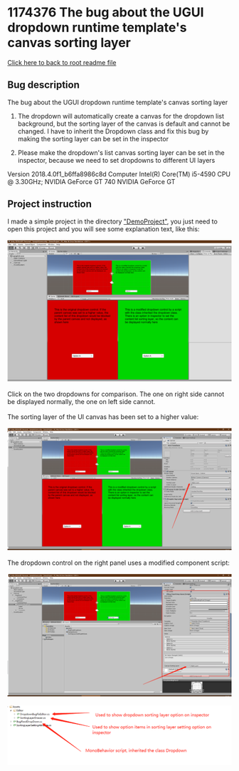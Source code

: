 # 1174376  The bug about the UGUI dropdown runtime template's canvas sorting layer

[Click here to back to root readme file](../../Readme.md)

## Bug description

The bug about the UGUI dropdown runtime template's canvas sorting layer

1. The dropdown will automatically create a canvas for the dropdown list background, but the sorting layer of the canvas is default and cannot be changed. I have to inherit the Dropdown class and fix this bug by making the sorting layer can be set in the inspector

2. Please make the dropdown's list canvas sorting layer can be set in the inspector, because we need to set dropdowns to different UI layers
   
Version 2018.4.0f1_b6ffa8986c8d
Computer Intel(R) Core(TM) i5-4590 CPU @ 3.30GHz; NVIDIA GeForce GT 740 NVIDIA GeForce GT

## Project instruction

I made a simple project in the directory ["DemoProject"](./DemoProject), you just need to open this project and you will see some explanation text, like this:</br></br>
![Screen capture](./ReadmeResources/ScreenCapture1.png)</br></br>
Click on the two dropdowns for comparison. The one on right side cannot be displayed normally, the one on left side cannot.</br></br>
The sorting layer of the UI canvas has been set to a higher value:</br></br>
![Screen capture](./ReadmeResources/ScreenCapture2.png)</br></br>
The dropdown control on the right panel uses a modified component script:</br></br>
![Screen capture](./ReadmeResources/ScreenCapture3.png)</br></br>
![Screen capture](./ReadmeResources/ScreenCapture4.png)</br></br>

